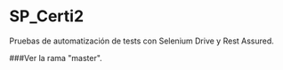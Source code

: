 # SP_Certi2

Pruebas de automatización de tests con Selenium Drive y Rest Assured.

###Ver la rama "master".
